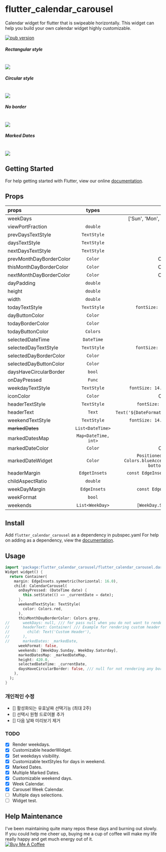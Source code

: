 # flutter_calendar_carousel
 Calendar widget for flutter that is swipeable horizontally. This widget can help you build your own calendar widget highly customizable.
<p align="left">
  <a href="https://pub.dartlang.org/packages/flutter_calendar_carousel"><img alt="pub version" src="https://img.shields.io/pub/v/flutter_calendar_carousel.svg?style=flat-square"></a>
</p>
<h5>Rectangular style</h5>
<br/><img src="https://raw.githubusercontent.com/dooboolab/flutter_calendar_carousel/master/doc/calendar1.gif"/>
<h5>Circular style</h5>
<br/><img src="https://raw.githubusercontent.com/dooboolab/flutter_calendar_carousel/master/doc/calendar2.gif"/>
<h5>No border</h5>
<br/><img src="https://raw.githubusercontent.com/dooboolab/flutter_calendar_carousel/master/doc/calendar3.gif"/>
<h5>Marked Dates</h5>
<br/><img src="https://raw.githubusercontent.com/dooboolab/flutter_calendar_carousel/master/doc/calendar4.gif"/>

## Getting Started
For help getting started with Flutter, view our online
[documentation](https://flutter.io/).

## Props
| props                   | types           | defaultValues                                                                                                     |
| :---------------------- | :-------------: | :---------------------------------------------------------------------------------------------------------------: |
| weekDays                |                 | ['Sun', 'Mon', 'Tue', 'Wed', 'Thur', 'Fri', 'Sat']                                                                |
| viewPortFraction        | `double`        | 1.0                                                                                                               |
| prevDaysTextStyle       | `TextStyle`     |                                                                                                                   |
| daysTextStyle           | `TextStyle`     |                                                                                                                   |
| nextDaysTextStyle       | `TextStyle`     |                                                                                                                   |
| prevMonthDayBorderColor | `Color`         | Colors.transparent                                                                                                |
| thisMonthDayBorderColor | `Color`         | Colors.transparent                                                                                                |
| nextMonthDayBorderColor | `Color`         | Colors.transparent                                                                                                |
| dayPadding              | `double`        | 2.0                                                                                                               |
| height                  | `double`        | double.infinity                                                                                                   |
| width                   | `double`        | double.infinity                                                                                                   |
| todayTextStyle          | `TextStyle`     | `fontSize: 14.0, color: Colors.white`                                                                             |
| dayButtonColor          | `Color`         | Colors.red                                                                                                        |
| todayBorderColor        | `Color`         | Colors.red                                                                                                        |
| todayButtonColor        | `Colors`        | Colors.red                                                                                                        |
| selectedDateTime        | `DateTime`      |                                                                                                                   |
| selectedDayTextStyle    | `TextStyle`     | `fontSize: 14.0, color: Colors.white`                                                                             |
| selectedDayBorderColor  | `Color`         | Colors.green                                                                                                      |
| selectedDayButtonColor  | `Color`         | Colors.green                                                                                                      |
| daysHaveCircularBorder  | `bool`          |                                                                                                                   |
| onDayPressed            | `Func`          |                                                                                                                   |
| weekdayTextStyle        | `TextStyle`     | `fontSize: 14.0, color: Colors.deepOrange`                                                                        |
| iconColor               | `Color`         | Colors.blueAccent                                                                                                 |
| headerTextStyle         | `TextStyle`     | `fontSize: 20.0, color: Colors.blue`                                                                              |
| headerText              | `Text`          | `Text('${DateFormat.yMMM().format(this._dates[1])}'`)                                                             |
| weekendTextStyle        | `TextStyle`     | `fontSize: 14.0, color: Colors.pinkAccent`                                                                        |
| ~~markedDates~~            | `List<DateTime>` | []                                                                                                               |
| markedDatesMap          | `Map<DateTime, int>` | `null`                                                                                                       |
| markedDateColor         | `Color`         | Colors.blueAccent                                                                                                 |
| markedDateWidget        | `Color`         | ``` Positioned(child: Container(color: Colors.blueAccent, height: 4.0, width: 4.0), bottom: 4.0, left: 18.0); ``` |
| headerMargin            | `EdgetInsets`   | `const EdgeInsets.symmetric(vertical: 16.0)`                                                                      |
| childAspectRatio        | `double`        | `1.0`                                                                                                             |
| weekDayMargin           | `EdgeInsets`    | `const EdgeInsets.only(bottom: 4.0)`                                                                              |
| weekFormat              | `bool`          | `false`                                                                                                           |
| weekends                | `List<WeekDay>` | `[WeekDay.Saturday, WeekDay.Sunday]`                                                                              |

## Install
Add ```flutter_calendar_carousel``` as a dependency in pubspec.yaml
For help on adding as a dependency, view the [documentation](https://flutter.io/using-packages/).

## Usage
```dart
import 'package:flutter_calendar_carousel/flutter_calendar_carousel.dart' show CalendarCarousel;
Widget widget() {
  return Container(
    margin: EdgeInsets.symmetric(horizontal: 16.0),
    child: CalendarCarousel(
      onDayPressed: (DateTime date) {
        this.setState(() => _currentDate = date);
      },
      weekendTextStyle: TextStyle(
        color: Colors.red,
      ),
      thisMonthDayBorderColor: Colors.grey,
//      weekDays: null, /// for pass null when you do not want to render weekDays
//      headerText: Container( /// Example for rendering custom header
//        child: Text('Custom Header'),
//      ),
//      markedDates: _markedDate,
      weekFormat: false,
      weekends: [WeekDay.Sunday, WeekDay.Saturday],
      markedDatesMap: _markedDateMap,
      height: 420.0,
      selectedDateTime: _currentDate,
      daysHaveCircularBorder: false, /// null for not rendering any border, true for circular border, false for rectangular border
    ),
  );
}
```

### 개인적인 수정

- [] 활성화되는 유효날짜 선택기능 (최대 2주)
- [] 선택시 원형 드로어블 추가
- [] 다음 날짜 미리보기 제거

### TODO
- [x] Render weekdays.
- [x] Customizable headerWidget.
- [x] Set weekdays visibility.
- [x] Customizable textStyles for days in weekend.
- [x] Marked Dates.
- [x] Multiple Marked Dates.
- [x] Customizable weekend days.
- [x] Week Calendar.
- [x] Carousel Week Calendar.
- [ ] Multiple days selections. 
- [ ] Widget test. 

## Help Maintenance
I've been maintaining quite many repos these days and burning out slowly. If you could help me cheer up, buying me a cup of coffee will make my life really happy and get much energy out of it.
<br/><a href="https://www.buymeacoffee.com/dooboolab" target="_blank"><img src="https://www.buymeacoffee.com/assets/img/custom_images/purple_img.png" alt="Buy Me A Coffee" style="height: auto !important;width: auto !important;" ></a>

